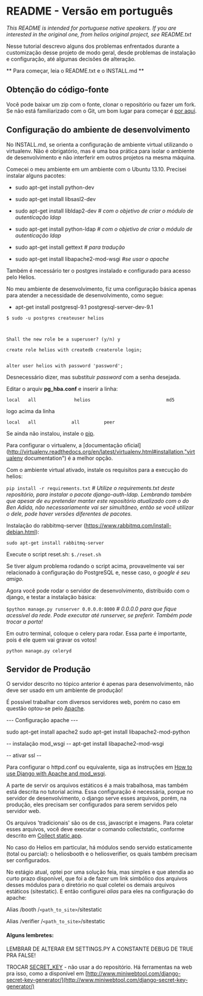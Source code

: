 # README - Versão em português

*This README is intended for portuguese native speakers. If you are interested in the original one, from helios original project, see README.txt*


Nesse tutorial descrevo alguns dos problemas enfrentados durante a customização desse projeto de modo geral, desde problemas de instalação e configuração, até algumas decisões de alteração.

** Para começar, leia o README.txt e o INSTALL.md **

## Obtenção do código-fonte

Você pode baixar um zip com o fonte, clonar o repositório ou fazer um fork. Se não está familiarizado com o Git, um bom lugar para começar é [por aqui](https://help.github.com/articles/set-up-git, "Set Up Git").


## Configuração do ambiente de desenvolvimento

No INSTALL.md, se orienta a configuração de ambiente virtual utilizando o virtualenv. Não é obrigatório, mas é uma boa prática para isolar o ambiente de desenvolvimento e não interferir em outros projetos na mesma máquina.

Comecei o meu ambiente em um ambiente com o Ubuntu 13.10. Precisei instalar alguns pacotes:



* sudo apt-get install python-dev

* sudo apt-get install libsasl2-dev

* sudo apt-get install libldap2-dev *# com o objetivo de criar o módulo de autenticação ldap*


* sudo apt-get install python-ldap *# com o objetivo de criar o módulo de autenticação ldap*

* sudo apt-get install gettext *# para tradução*

* sudo apt-get install libapache2-mod-wsgi *#se usar o apache*

Também é necessário ter o postgres instalado e configurado para acesso pelo Helios.

No meu ambiente de desenvolvimento, fiz uma configuração básica apenas para atender a necessidade de desenvolvimento, como segue:


* apt-get install postgresql-9.1 postgresql-server-dev-9.1

```
$ sudo -u postgres createuser helios



Shall the new role be a superuser? (y/n) y

create role helios with createdb createrole login;

 
alter user helios with password 'password';
```

Desnecessário dizer, mas substituir *password* com a senha desejada.



Editar o arquiv **pg_hba.conf** e inserir a linha:

`local   all              helios                            md5` 

logo acima da linha

`local   all             all         peer`

Se ainda não instalou, instale o [pip](http://pip.readthedocs.org/en/latest/installing.html, "pip install").


Para configurar o virtualenv, a [documentação oficial](http://virtualenv.readthedocs.org/en/latest/virtualenv.html#installation,"virtualenv documentation") é a melhor opção.


Com o ambiente virtual ativado, instale os requisitos para a execução do helios:

`pip install -r requirements.txt`  *# Utilize o requirements.txt deste repositório, para instalar o pacote django-auth-ldap. Lembrando também que apesar de eu pretender manter este repositório atualizado com o do Ben Adida, não necessariamente vai ser simultâneo, então se você utilizar o dele, pode haver versões diferentes de pacotes.*

Instalação do rabbitmq-server (https://www.rabbitmq.com/install-debian.html):

`sudo apt-get install rabbitmq-server`

Execute o script reset.sh:
`$./reset.sh`

Se tiver algum problema rodando o script acima, provavelmente vai ser relacionado à configuração do PostgreSQL e, nesse caso, o *google é seu amigo.*

Agora você pode rodar o servidor de desenvolvimento, distribuído com o django, e testar a instalação básica:

`$python manage.py runserver 0.0.0.0:8000` *# 0.0.0.0 para que fique acessível da rede. Pode executar até runserver, se preferir. Também pode trocar a porta!*

Em outro terminal, coloque o celery para rodar. Essa parte é importante, pois é ele quem vai gravar os votos!

`python manage.py celeryd`


## Servidor de Produção

O servidor descrito no tópico anterior é apenas para desenvolvimento, não deve ser usado em um ambiente de produção! 

É possível trabalhar com diversos servidores web, porém no caso em questão optou-se pelo [Apache](https://docs.djangoproject.com/en/1.4/topics/install/#install-apache-and-mod-wsgi).


--- Configuração apache ---

sudo apt-get install apache2
sudo apt-get install libapache2-mod-python

-- instalação mod_wsgi --
apt-get install libapache2-mod-wsgi

-- ativar ssl --


Para configurar o httpd.conf ou equivalente, siga as instruções em [How to use Django with Apache and mod_wsgi](https://docs.djangoproject.com/en/1.4/howto/deployment/wsgi/modwsgi/).


A parte de servir os arquivos estáticos é a mais trabalhosa, mas também está descrita no tutorial acima. Essa configuração é necessária, porque no servidor de desenvolvimento, o django serve esses arquivos, porém, na produção, eles precisam ser configurados para serem servidos pelo servidor web.

Os arquivos 'tradicionais' são os de css, javascript e imagens. Para coletar esses arquivos, você deve executar o comando collectstatic, conforme descrito em [Collect static app](https://docs.djangoproject.com/en/1.4/ref/contrib/staticfiles/).

No caso do Helios em particular, há módulos sendo servido estaticamente (total ou parcial): o heliosbooth e o heliosverifier, os quais também precisam ser configurados.

No estágio atual, optei por uma solução feia, mas simples e que atendia ao curto prazo disponível, que foi a de fazer um link simbólico dos arquivos desses módulos para o diretório no qual coletei os demais arquivos estáticos (sitestatic). E então configurei *alias* para eles na configuração do apache:

Alias /booth /`<path_to_site>`/sitestatic

Alias /verifier /`<path_to_site>`/sitestatic


#### Alguns lembretes:


LEMBRAR DE ALTERAR EM SETTINGS.PY A CONSTANTE DEBUG DE TRUE PRA FALSE!


TROCAR [SECRET_KEY](https://docs.djangoproject.com/en/dev/ref/settings/#std:setting-SECRET_KEY) - não usar a do repositório. Há ferramentas na web pra isso, como a disponível em [http://www.miniwebtool.com/django-secret-key-generator/](http://www.miniwebtool.com/django-secret-key-generator/)